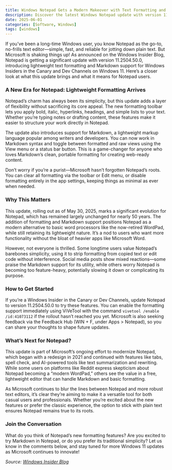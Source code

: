 ```yaml
---
title: Windows Notepad Gets a Modern Makeover with Text Formatting and Markdown Support
description: Discover the latest Windows Notepad update with version 11.2504.50.0, now rolling out to Windows Insiders of canary and dev! This post explores the new text formatting toolbar, Markdown support, and how these features modernize the classic editor. Learn what’s new, why it matters, and how to try it yourself.
date: 2025-06-01
categories: [Software, Windows]
tags: [windows]
---
```

If you’ve been a long-time Windows user, you know Notepad as the go-to, no-frills text editor—simple, fast, and reliable for jotting down plain text. But Microsoft is shaking things up! As announced on the Windows Insider Blog, Notepad is getting a significant update with version 11.2504.50.0, introducing lightweight text formatting and Markdown support for Windows Insiders in the Canary and Dev Channels on Windows 11. Here’s a closer look at what this update brings and what it means for Notepad users.

### A New Era for Notepad: Lightweight Formatting Arrives
Notepad’s charm has always been its simplicity, but this update adds a layer of flexibility without sacrificing its core appeal. The new formatting toolbar lets you apply bold, italic, hyperlinks, headings, and simple lists to your text. Whether you’re typing notes or drafting content, these features make it easier to structure your work directly in Notepad.

The update also introduces support for Markdown, a lightweight markup language popular among writers and developers. You can now work in Markdown syntax and toggle between formatted and raw views using the View menu or a status bar button. This is a game-changer for anyone who loves Markdown’s clean, portable formatting for creating web-ready content.

Don’t worry if you’re a purist—Microsoft hasn’t forgotten Notepad’s roots. You can clear all formatting via the toolbar or Edit menu, or disable formatting entirely in the app settings, keeping things as minimal as ever when needed.[](https://blogs.windows.com/windows-insider/2025/05/30/text-formatting-in-notepad-begin-rolling-out-to-windows-insiders/)

### Why This Matters

This update, rolling out as of May 30, 2025, marks a significant evolution for Notepad, which has remained largely unchanged for nearly 50 years. The addition of formatting and Markdown support positions Notepad as a modern alternative to basic word processors like the now-retired WordPad, while still retaining its lightweight nature. It’s a nod to users who want more functionality without the bloat of heavier apps like Microsoft Word.[](https://www.xda-developers.com/windows-notepad-text-formatting-rolling-out/)[](https://www.bleepingcomputer.com/news/microsoft/microsoft-now-testing-notepad-text-formatting-in-windows-11/)

However, not everyone is thrilled. Some longtime users value Notepad’s barebones simplicity, using it to strip formatting from copied text or edit code without interference. Social media posts show mixed reactions—some praise the Markdown support for its utility, while others worry Notepad is becoming too feature-heavy, potentially slowing it down or complicating its purpose.[](https://tildes.net/~tech/1ob4/text_formatting_in_notepad_begin_rolling_out_to_windows_insiders)[](https://www.reddit.com/r/windowsinsiders/comments/1kza2dy/text_formatting_in_notepad_begin_rolling_out_to/)

### How to Get Started

If you’re a Windows Insider in the Canary or Dev Channels, update Notepad to version 11.2504.50.0 to try these features. You can enable the formatting support immediately using ViVeTool with the command `vivetool /enable /id:41073112` if the rollout hasn’t reached you yet. Microsoft is also seeking feedback via the Feedback Hub (WIN + F, under Apps > Notepad), so you can share your thoughts to shape future updates.[](https://www.elevenforum.com/t/text-formatting-in-notepad-begin-rolling-out-to-windows-insiders-on-windows-11.36599/)[](https://blogs.windows.com/windows-insider/2025/05/30/text-formatting-in-notepad-begin-rolling-out-to-windows-insiders/)

### What’s Next for Notepad?

This update is part of Microsoft’s ongoing effort to modernize Notepad, which began with a redesign in 2021 and continued with features like tabs, spell check, and AI-powered tools like text summarization and rewriting. While some users on platforms like Reddit express skepticism about Notepad becoming a “modern WordPad,” others see the value in a free, lightweight editor that can handle Markdown and basic formatting.[](https://www.reddit.com/r/windowsinsiders/comments/1kza2dy/text_formatting_in_notepad_begin_rolling_out_to/)[](https://www.bleepingcomputer.com/news/microsoft/microsoft-now-testing-notepad-text-formatting-in-windows-11/)

As Microsoft continues to blur the lines between Notepad and more robust text editors, it’s clear they’re aiming to make it a versatile tool for both casual users and professionals. Whether you’re excited about the new features or prefer the classic experience, the option to stick with plain text ensures Notepad remains true to its roots.

### Join the Conversation

What do you think of Notepad’s new formatting features? Are you excited to try Markdown in Notepad, or do you prefer its traditional simplicity? Let us know in the comments below, and stay tuned for more Windows 11 updates as Microsoft continues to innovate!

*Source: [Windows Insider Blog](https://blogs.windows.com/windows-insider/2025/05/30/text-formatting-in-notepad-begin-rolling-out-to-windows-insiders/)*[](https://blogs.windows.com/windows-insider/2025/05/30/text-formatting-in-notepad-begin-rolling-out-to-windows-insiders/)
